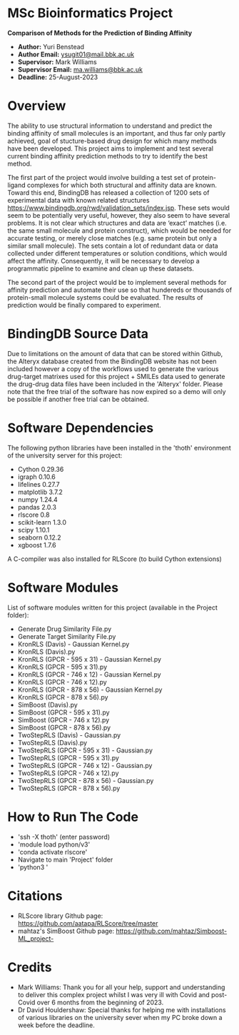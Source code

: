 MSc Bioinformatics Project
==================

__Comparison of Methods for the Prediction of Binding Affinity__

- __Author:__             Yuri Benstead
- __Author Email:__       ysugit01@mail.bbk.ac.uk
- __Supervisor:__         Mark Williams
- __Supervisor Email:__   ma.williams@bbk.ac.uk
- __Deadline:__           25-August-2023


Overview
========

The ability to use structural information to understand and predict the binding affinity of small molecules is an important, and thus far only partly achieved, goal of stucture-based drug design for which many methods have been developed. This project aims to implement and test several current binding affinity prediction methods to try to identify the best method.

The first part of the project would involve building a test set of protein-ligand complexes for which both structural and affinity data are known. Toward this end, BindingDB has released a collection of 1200 sets of experimental data with known related structures https://www.bindingdb.org/rwd/validation_sets/index.jsp. These sets would seem to be potentially very useful, however, they also seem to have several problems. It is not clear which structures and data are ‘exact’ matches (i.e. the same small molecule and protein construct), which would be needed for accurate testing, or merely close matches (e.g. same protein but only a similar small molecule). The sets contain a lot of redundant data or data collected under different temperatures or solution conditions, which would affect the affinity. Consequently, it will be necessary to develop a programmatic pipeline to examine and clean up these datasets.

The second part of the project would be to implement several methods for affinity prediction and automate their use so that hundereds or thousands of protein-small molecule systems could be evaluated. The results of prediction would be finally compared to experiment.



BindingDB Source Data
=======================

Due to limitations on the amount of data that can be stored within Github, the Alteryx database created from the BindingDB website has not been included however a copy of the workflows used to generate the various drug-target matrixes used for this project + SMILEs data used to generate the drug-drug data files have been included in the 'Alteryx' folder. Please note that the free trial of the software has now expired so a demo will only be possible if another free trial can be obtained.



Software Dependencies
=====================

The following python libraries have been installed in the 'thoth' environment of the university server for this project:

- Cython              0.29.36
- igraph              0.10.6
- lifelines           0.27.7
- matplotlib          3.7.2
- numpy               1.24.4
- pandas              2.0.3
- rlscore             0.8
- scikit-learn        1.3.0
- scipy               1.10.1
- seaborn             0.12.2
- xgboost             1.7.6

A C-compiler was also installed for RLScore (to build Cython extensions)



Software Modules
==================
List of software modules written for this project (available in the Project folder):
- Generate Drug Similarity File.py
- Generate Target Similarity File.py
- KronRLS (Davis) - Gaussian Kernel.py
- KronRLS (Davis).py
- KronRLS (GPCR - 595 x 31) - Gaussian Kernel.py
- KronRLS (GPCR - 595 x 31).py
- KronRLS (GPCR - 746 x 12) - Gaussian Kernel.py
- KronRLS (GPCR - 746 x 12).py
- KronRLS (GPCR - 878 x 56) - Gaussian Kernel.py
- KronRLS (GPCR - 878 x 56).py
- SimBoost (Davis).py
- SimBoost (GPCR - 595 x 31).py
- SimBoost (GPCR - 746 x 12).py
- SimBoost (GPCR - 878 x 56).py
- TwoStepRLS (Davis) - Gaussian.py
- TwoStepRLS (Davis).py
- TwoStepRLS (GPCR - 595 x 31) - Gaussian.py
- TwoStepRLS (GPCR - 595 x 31).py
- TwoStepRLS (GPCR - 746 x 12) - Gaussian.py
- TwoStepRLS (GPCR - 746 x 12).py
- TwoStepRLS (GPCR - 878 x 56) - Gaussian.py
- TwoStepRLS (GPCR - 878 x 56).py


How to Run The Code
================

- 'ssh -X thoth' (enter password)
- 'module load python/v3'
- 'conda activate rlscore'
- Navigate to main 'Project' folder
- 'python3 <name of module>'



Citations
==============

- RLScore library Github page: https://github.com/aatapa/RLScore/tree/master
- mahtaz's SimBoost Github page: https://github.com/mahtaz/Simboost-ML_project-


Credits
=======

- Mark Williams: Thank you for all your help, support and understanding to deliver this complex project whilst I was very ill with Covid and post-Covid over 6 months from the beginning of 2023.
- Dr David Houldershaw: Special thanks for helping me with installations of various libraries on the university sever when my PC broke down a week before the deadline.
